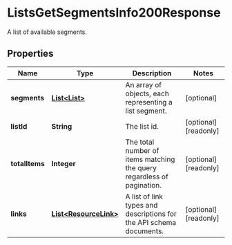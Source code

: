

# ListsGetSegmentsInfo200Response

A list of available segments.

## Properties

| Name | Type | Description | Notes |
|------------ | ------------- | ------------- | -------------|
|**segments** | [**List&lt;List&gt;**](List.md) | An array of objects, each representing a list segment. |  [optional] |
|**listId** | **String** | The list id. |  [optional] [readonly] |
|**totalItems** | **Integer** | The total number of items matching the query regardless of pagination. |  [optional] [readonly] |
|**links** | [**List&lt;ResourceLink&gt;**](ResourceLink.md) | A list of link types and descriptions for the API schema documents. |  [optional] [readonly] |



